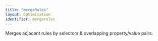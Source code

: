 ```yaml
---
title: "mergeRules"
layout: Optimisation
identifier: mergerules
---
```


<!-- This file was automatically generated. -->


Merges adjacent rules by selectors & overlapping property/value pairs.
